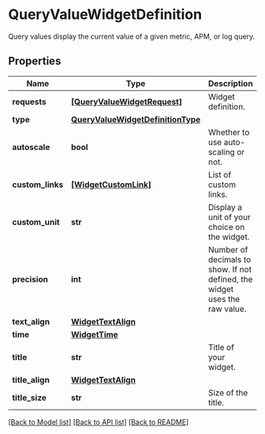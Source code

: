 # QueryValueWidgetDefinition

Query values display the current value of a given metric, APM, or log query.

## Properties

| Name             | Type                                                                    | Description                                                                | Notes      |
| ---------------- | ----------------------------------------------------------------------- | -------------------------------------------------------------------------- | ---------- |
| **requests**     | [**[QueryValueWidgetRequest]**](QueryValueWidgetRequest.md)             | Widget definition.                                                         |
| **type**         | [**QueryValueWidgetDefinitionType**](QueryValueWidgetDefinitionType.md) |                                                                            |
| **autoscale**    | **bool**                                                                | Whether to use auto-scaling or not.                                        | [optional] |
| **custom_links** | [**[WidgetCustomLink]**](WidgetCustomLink.md)                           | List of custom links.                                                      | [optional] |
| **custom_unit**  | **str**                                                                 | Display a unit of your choice on the widget.                               | [optional] |
| **precision**    | **int**                                                                 | Number of decimals to show. If not defined, the widget uses the raw value. | [optional] |
| **text_align**   | [**WidgetTextAlign**](WidgetTextAlign.md)                               |                                                                            | [optional] |
| **time**         | [**WidgetTime**](WidgetTime.md)                                         |                                                                            | [optional] |
| **title**        | **str**                                                                 | Title of your widget.                                                      | [optional] |
| **title_align**  | [**WidgetTextAlign**](WidgetTextAlign.md)                               |                                                                            | [optional] |
| **title_size**   | **str**                                                                 | Size of the title.                                                         | [optional] |

[[Back to Model list]](README.md#documentation-for-models) [[Back to API list]](README.md#documentation-for-api-endpoints) [[Back to README]](README.md)
